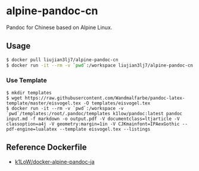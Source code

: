 # alpine-pandoc-cn

Pandoc for Chinese based on Alpine Linux.

## Usage

```sh
$ docker pull liujian3lj7/alpine-pandoc-cn
$ docker run -it --rm -v `pwd`:/workspace liujian3lj7/alpine-pandoc-cn pandoc input.md -f markdown -o output.pdf -V documentclass=ltjarticle -V classoption=a4j -V geometry:margin=1in --pdf-engine=lualatex
```

### Use Template

```
$ mkdir templates
$ wget https://raw.githubusercontent.com/Wandmalfarbe/pandoc-latex-template/master/eisvogel.tex -O templates/eisvogel.tex
$ docker run -it --rm -v `pwd`:/workspace -v `pwd`/templates:/root/.pandoc/templates k1low/pandoc:latest pandoc input.md -f markdown -o output.pdf -V documentclass=ltjarticle -V classoption=a4j -V geometry:margin=1in -V CJKmainfont=IPAexGothic --pdf-engine=lualatex --template eisvogel.tex --listings
```

## Reference Dockerfile

- [k1LoW/docker-alpine-pandoc-ja](https://github.com/k1LoW/docker-alpine-pandoc-ja)
